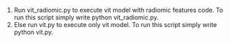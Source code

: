 1. Run vit_radiomic.py to execute vit model with radiomic features code. To run this script simply write python vit_radiomic.py. <br>
2. Else run vit.py to execute only vit model. To run this script simply write python vit.py. <br>

